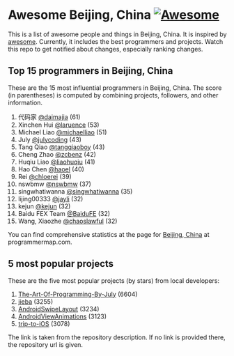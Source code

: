 Awesome Beijing, China [![Awesome](https://cdn.rawgit.com/sindresorhus/awesome/d7305f38d29fed78fa85652e3a63e154dd8e8829/media/badge.svg)](https://github.com/sindresorhus/awesome)
================================================================================
This is a list of awesome people and things in Beijing, China. It is inspired by [awesome](https://github.com/sindresorhus/awesome). Currently, it includes the best programmers and projects. Watch this repo to get notified about changes, especially ranking changes.

Top 15 programmers in Beijing, China
--------------------------------------------------------------------------------
These are the 15 most influential programmers in Beijing, China. The score (in parentheses) is computed by combining projects, followers, and other information.

1. 代码家 [@daimajia](https://github.com/daimajia) (61)
2. Xinchen Hui [@laruence](https://github.com/laruence) (53)
3. Michael Liao [@michaelliao](https://github.com/michaelliao) (51)
4. July [@julycoding](https://github.com/julycoding) (43)
5. Tang Qiao [@tangqiaoboy](https://github.com/tangqiaoboy) (43)
6. Cheng Zhao [@zcbenz](https://github.com/zcbenz) (42)
7. Huqiu Liao [@liaohuqiu](https://github.com/liaohuqiu) (41)
8. Hao Chen [@haoel](https://github.com/haoel) (40)
9. Rei [@chloerei](https://github.com/chloerei) (39)
10. nswbmw [@nswbmw](https://github.com/nswbmw) (37)
11. singwhatiwanna [@singwhatiwanna](https://github.com/singwhatiwanna) (35)
12. lijing00333 [@jayli](https://github.com/jayli) (32)
13. kejun [@kejun](https://github.com/kejun) (32)
14. Baidu FEX Team [@BaiduFE](https://github.com/BaiduFE) (32)
15. Wang, Xiaozhe [@chaoslawful](https://github.com/chaoslawful) (32)

You can find comprehensive statistics at the page for [Beijing, China](http://programmermap.com/area/beijing-china) at programmermap.com.

5 most popular projects
--------------------------------------------------------------------------------
These are the five most popular projects (by stars) from local developers:

1. [The-Art-Of-Programming-By-July](https://github.com/julycoding/The-Art-Of-Programming-By-July) (6604)
2. [jieba](https://github.com/fxsjy/jieba) (3255)
3. [AndroidSwipeLayout](https://github.com/daimajia/AndroidSwipeLayout) (3234)
4. [AndroidViewAnimations](https://github.com/daimajia/AndroidViewAnimations) (3123)
5. [trip-to-iOS](https://github.com/Aufree/trip-to-iOS) (3078)

The link is taken from the repository description. If no link is provided there, the repository url is given.